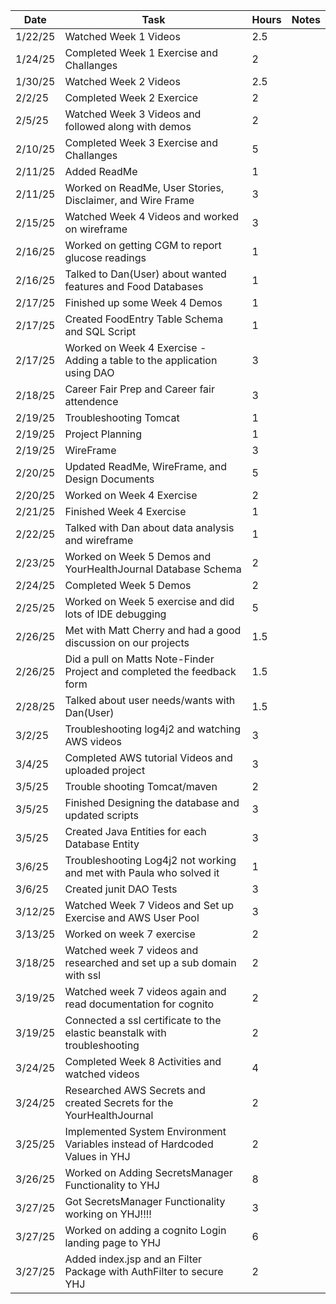 | Date    | Task                                                                        | Hours | Notes |
|---------|-----------------------------------------------------------------------------|-------|-------|
| 1/22/25 | Watched Week 1 Videos                                                       | 2.5   |       |
| 1/24/25 | Completed Week 1 Exercise and Challanges                                    | 2     |       |
| 1/30/25 | Watched Week 2 Videos                                                       | 2.5   |       |
| 2/2/25  | Completed Week 2 Exercice                                                   | 2     |       |
| 2/5/25  | Watched Week 3 Videos and followed along with demos                         | 2     |       |
| 2/10/25 | Completed Week 3 Exercise and Challanges                                    | 5     |       |
| 2/11/25 | Added ReadMe                                                                | 1     |       |
| 2/11/25 | Worked on ReadMe, User Stories, Disclaimer, and Wire Frame                  | 3     |       |
| 2/15/25 | Watched Week 4 Videos and worked on wireframe                               | 3     |       |
| 2/16/25 | Worked on getting CGM to report glucose readings                            | 1     |       |
| 2/16/25 | Talked to Dan(User) about wanted features and Food Databases                | 1     |       |
| 2/17/25 | Finished up some Week 4 Demos                                               | 1     |       |
| 2/17/25 | Created FoodEntry Table Schema and SQL Script                               | 1     |       |
| 2/17/25 | Worked on Week 4 Exercise - Adding a table to the application using DAO     | 3     |       |
| 2/18/25 | Career Fair Prep and Career fair attendence                                 | 3     |       |
| 2/19/25 | Troubleshooting Tomcat                                                      | 1     |       |
| 2/19/25 | Project Planning                                                            | 1     |       |
| 2/19/25 | WireFrame                                                                   | 3     |       |
| 2/20/25 | Updated ReadMe, WireFrame, and Design Documents                             | 5     |       |
| 2/20/25 | Worked on Week 4 Exercise                                                   | 2     |       |
| 2/21/25 | Finished Week 4 Exercise                                                    | 1     |       |
| 2/22/25 | Talked with Dan about data analysis and wireframe                           | 1     |       |
| 2/23/25 | Worked on Week 5 Demos and YourHealthJournal Database Schema                | 2     |       |
| 2/24/25 | Completed Week 5 Demos                                                      | 2     |       |
| 2/25/25 | Worked on Week 5 exercise and did lots of IDE debugging                     | 5     |       |
| 2/26/25 | Met with Matt Cherry and had a good discussion on our projects              | 1.5   |       |
| 2/26/25 | Did a pull on Matts Note-Finder Project and completed the feedback form     | 1.5   |       |
| 2/28/25 | Talked about user needs/wants with Dan(User)                                | 1.5   |       |
| 3/2/25  | Troubleshooting log4j2 and watching AWS videos                              | 3     |       |
| 3/4/25  | Completed AWS tutorial Videos and uploaded project                          | 3     |       |
| 3/5/25  | Trouble shooting Tomcat/maven                                               | 2     |       |
| 3/5/25  | Finished Designing the database and updated scripts                         | 3     |       |
| 3/5/25  | Created Java Entities for each Database Entity                              | 3     |       |
| 3/6/25  | Troubleshooting Log4j2 not working and met with Paula who solved it         | 1     |       |
| 3/6/25  | Created junit DAO Tests                                                     | 3     |       |
| 3/12/25 | Watched Week 7 Videos and Set up Exercise and AWS User Pool                 | 3     |       |
| 3/13/25 | Worked on week 7 exercise                                                   | 2     |       |
| 3/18/25 | Watched week 7 videos and researched and set up a sub domain with ssl       | 2     |       |
| 3/19/25 | Watched week 7 videos again and read documentation for cognito              | 2     |       |
| 3/19/25 | Connected a ssl certificate to the elastic beanstalk with troubleshooting   | 2     |       |
| 3/24/25 | Completed Week 8 Activities and watched videos                              | 4     |       |
| 3/24/25 | Researched AWS Secrets and created Secrets for the YourHealthJournal        | 2     |       |
| 3/25/25 | Implemented System Environment Variables instead of Hardcoded Values in YHJ | 2     |       |
| 3/26/25 | Worked on Adding SecretsManager Functionality to YHJ                        | 8     |       |
| 3/27/25 | Got SecretsManager Functionality working on YHJ!!!!                         | 3     |       |
| 3/27/25 | Worked on adding a cognito Login landing page to YHJ                        | 6     |       |
| 3/27/25 | Added index.jsp and an Filter Package with AuthFilter to secure YHJ         | 2     |       |




